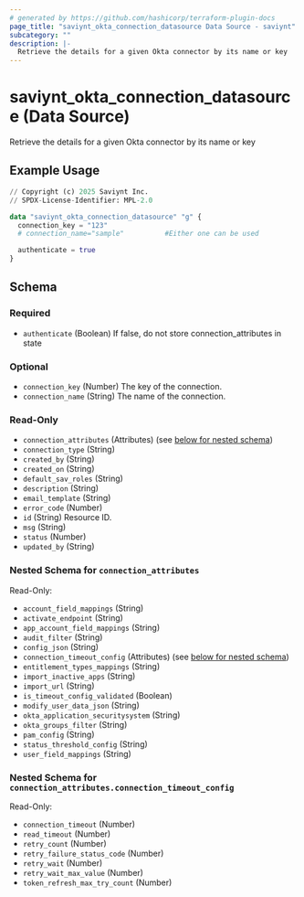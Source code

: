 ```yaml
---
# generated by https://github.com/hashicorp/terraform-plugin-docs
page_title: "saviynt_okta_connection_datasource Data Source - saviynt"
subcategory: ""
description: |-
  Retrieve the details for a given Okta connector by its name or key
---
```


# saviynt_okta_connection_datasource (Data Source)

Retrieve the details for a given Okta connector by its name or key

## Example Usage

```terraform
// Copyright (c) 2025 Saviynt Inc.
// SPDX-License-Identifier: MPL-2.0

data "saviynt_okta_connection_datasource" "g" {
  connection_key = "123"
  # connection_name="sample"          #Either one can be used

  authenticate = true
}
```

<!-- schema generated by tfplugindocs -->
## Schema

### Required

- `authenticate` (Boolean) If false, do not store connection_attributes in state

### Optional

- `connection_key` (Number) The key of the connection.
- `connection_name` (String) The name of the connection.

### Read-Only

- `connection_attributes` (Attributes) (see [below for nested schema](#nestedatt--connection_attributes))
- `connection_type` (String)
- `created_by` (String)
- `created_on` (String)
- `default_sav_roles` (String)
- `description` (String)
- `email_template` (String)
- `error_code` (Number)
- `id` (String) Resource ID.
- `msg` (String)
- `status` (Number)
- `updated_by` (String)

<a id="nestedatt--connection_attributes"></a>
### Nested Schema for `connection_attributes`

Read-Only:

- `account_field_mappings` (String)
- `activate_endpoint` (String)
- `app_account_field_mappings` (String)
- `audit_filter` (String)
- `config_json` (String)
- `connection_timeout_config` (Attributes) (see [below for nested schema](#nestedatt--connection_attributes--connection_timeout_config))
- `entitlement_types_mappings` (String)
- `import_inactive_apps` (String)
- `import_url` (String)
- `is_timeout_config_validated` (Boolean)
- `modify_user_data_json` (String)
- `okta_application_securitysystem` (String)
- `okta_groups_filter` (String)
- `pam_config` (String)
- `status_threshold_config` (String)
- `user_field_mappings` (String)

<a id="nestedatt--connection_attributes--connection_timeout_config"></a>
### Nested Schema for `connection_attributes.connection_timeout_config`

Read-Only:

- `connection_timeout` (Number)
- `read_timeout` (Number)
- `retry_count` (Number)
- `retry_failure_status_code` (Number)
- `retry_wait` (Number)
- `retry_wait_max_value` (Number)
- `token_refresh_max_try_count` (Number)
